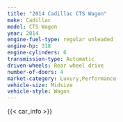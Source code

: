 ```yaml
---
title: "2014 Cadillac CTS Wagon"
make: Cadillac
model: CTS Wagon
year: 2014
engine-fuel-type: regular unleaded
engine-hp: 318
engine-cylinders: 6
transmission-type: Automatic
driven-wheels: Rear wheel drive
number-of-doors: 4
market-category: Luxury,Performance
vehicle-size: Midsize
vehicle-style: Wagon
---
```


{{< car_info >}}
